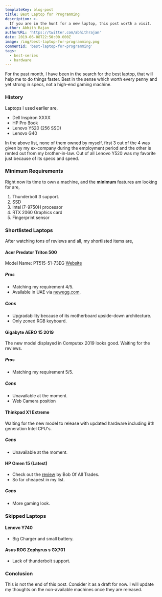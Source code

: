 ```yaml
---
templateKey: blog-post
title: Best Laptop for Programming
description: >-
  If you are in the hunt for a new laptop, this post worth a visit.
author: Abhith Rajan
authorURL: 'https://twitter.com/abhithrajan'
date: 2019-06-08T22:50:00.000Z
image: /img/best-laptop-for-programming.png
commentId: 'best-laptop-for-programming'
tags:
  - best-series
  - hardware
---
```


For the past month, I have been in the search for the best laptop, that will help me to do things faster. Best in the sense which worth every penny and yet strong in specs, not a high-end gaming machine.

### History

Laptops I used earlier are,

- Dell Inspiron XXXX
- HP Pro Book
- Lenovo Y520 (256 SSD)
- Lenovo G40

In the above list, none of them owned by myself, first 3 out of the 4 was given by my ex-company during the employment period and the other is rented out from my brother-in-law. Out of all Lenovo Y520 was my favorite just because of its specs and speed.

### Minimum Requirements

Right now its time to own a machine, and the **minimum** features am looking for are,

1. Thunderbolt 3 support.
2. SSD
3. Intel i7-9750H processor
4. RTX 2060 Graphics card
5. Fingerprint sensor

### Shortlisted Laptops

After watching tons of reviews and all, my shortlisted items are,

#### Acer Predator Triton 500

Model Name: PT515-51-73EG
[Website](https://www.acer.com/ac/en/US/content/predator-model/NH.Q50AA.003)

##### Pros

- Matching my requirement 4/5.
- Available in UAE via [newegg.com](https://www.newegg.com/global/ae-en/p/N82E16834316772?item=9SIA0ZX9AE2712&nm_mc=otc-hatch&cm_mmc=otc-hatch-_-notebooks-_-acer+america-_-9sia0zx9ae2712).

##### Cons

- Upgradability because of its motherboard upside-down architecture.
- Only zoned RGB keyboard.

#### Gigabyte AERO 15 2019

The new model displayed in Computex 2019 looks good. Waiting for the reviews.

##### Pros

- Matching my requirement 5/5.

##### Cons

- Unavailable at the moment.
- Web Camera position

#### Thinkpad X1 Extreme

Waiting for the new model to release with updated hardware including 9th generation Intel CPU's.

##### Cons

- Unavailable at the moment.

#### HP Omen 15 (Latest)

- Check out the [review](https://www.youtube.com/watch?v=EloUckKqAKc) by Bob Of All Trades.
- So far cheapest in my list.

##### Cons

- More gaming look.

### Skipped Laptops

#### Lenovo Y740

- Big Charger and small battery.

#### Asus ROG Zephyrus s GX701

- Lack of thunderbolt support.

### Conclusion

This is not the end of this post. Consider it as a draft for now. I will update my thoughts on the non-available machines once they are released.